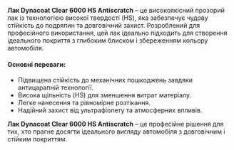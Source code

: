 **Лак Dynacoat Clear 6000 HS Antiscratch** – це високоякісний прозорий лак із технологією високої твердості (HS), яка забезпечує чудову стійкість до подряпин та довговічний захист. Розроблений для професійного використання, цей лак ідеально підходить для створення ідеального покриття з глибоким блиском і збереженням кольору автомобіля.

#### Основні переваги:

- Підвищена стійкість до механічних пошкоджень завдяки антицарапній технології.
- Висока щільність (HS) для зменшення витрат матеріалу.
- Легке нанесення та рівномірне розтікання.
- Надійний захист від ультрафіолету та атмосферних впливів.

**Лак Dynacoat Clear 6000 HS Antiscratch** – це професійне рішення для тих, хто прагне досягти ідеального вигляду автомобіля з довговічним і стійким покриттям.
